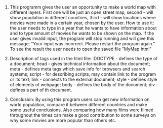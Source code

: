 1. This programm gives the user an opportunity to make a world map with different layers.
First one will be just an open street map, second - will show population in different countries, third - will show 
locations where movies were made in a certain year, chosen by the user.
How to use it: the user needs to type in a year that he wants to have information about and to type amount of movies he
wants to be shown on the map. If the user gives invalid input, the program will stop running and will give this message:
"Your input was incorrect. Please restart the program again."  
To see the result the user needs to open the saved file "MyMap.html"

2. Description of tags used in the html file:
!DOCTYPE - defines the type of a document; head - gives technical information about the document;
meta - defines meta tags which save info for browsers and search systems;
script - for describing scripts, may contain link to the program or its text;
link - connects to the external document; style - defines style of elements of webpage; body - defines the body of the 
document; div - defines a part of th document.

3. Conclusion:
By using this program users can get new information on world population, compare it between different countries and make
some useful conclusions. Also comparing how many films were filmed throughout the times can make a good contribution to 
some surveys on why some movies are more popular than others etc.
